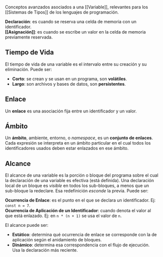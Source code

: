 Conceptos avanzados asociados a una [[Variable]], relevantes para los [[Sistemas de Tipos]] de los lenguajes de programación.

**Declaración**: es cuando se reserva una celda de memoria con un identificador.\
**[[Asignación]]**: es cuando se escribe un valor en la celda de memoria previamente reservada.

## Tiempo de Vida

El tiempo de vida de una variable es el intervalo entre su creación y su eliminación. Puede ser:

- **Corto**: se crean y se usan en un programa, son **volátiles**.
- **Largo**: son archivos y bases de datos, son **persistentes**.

## Enlace

Un **enlace** es una asociación fija entre un identificador y un valor.

## Ámbito

Un **ámbito**, ambiente, entorno, o _namespace_, es un **conjunto de enlaces**. Cada expresión se interpreta en un ámbito particular en el cual todos los identificadores usados deben estar enlazados en ese ámbito.

## Alcance

El alcance de una variable es la porción o bloque del programa sobre el cual la declaración de una variable es efectiva (está definida). Una declaración local de un bloque es _visible_ en todos los sub-bloques, a menos que un sub-bloque la redeclare. Esa redefinición _esconde_ la previa. Puede ser:

**Ocurrencia de Enlace**: es el punto en el que se declara un identificador. Ej: `const n = 7`.\
**Ocurrencia de Aplicación de un Identificador**: cuando denota el valor al que está enlazado. Ej: en `n * (n + 1)` se usa el valor de `n`.

El alcance puede ser:

- **Estático**: determina qué ocurrencia de enlace se corresponde con la de aplicación según el anidamiento de bloques.
- **Dinámico**: determina esa correspondencia con el flujo de ejecución. Usa la declaración más reciente.
